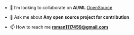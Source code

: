 - 👯 I’m looking to collaborate on **AI/ML** [OpenSource](Project)

- 💬 Ask me about **Any open source project for contribution**

- 📫 How to reach me **roman1117459@gmail.com**

